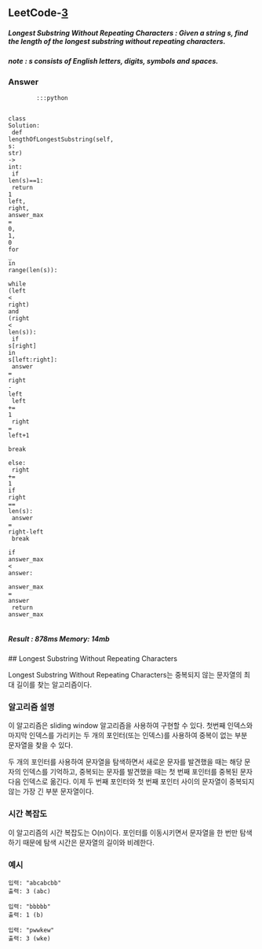 <h2>LeetCode-<a href="https://leetcode.com/problems/longest-substring-without-repeating-characters/">3</a></h2>
<h5>Longest Substring Without Repeating Characters : Given a string s, find the length of the longest substring without repeating characters.</h5>
<h5>note : s consists of English letters, digits, symbols and spaces.</h5><h3>Answer</h3><div class="codehilite"><pre><span></span><code><span class="w">        </span><span class="o">::</span><span class="err">:</span><span class="n">python</span><span class="w"></span>

<span class="k">class</span><span class="w"> </span><span class="nl">Solution</span><span class="p">:</span><span class="w"></span>
<span class="w">    </span><span class="n">def</span><span class="w"> </span><span class="n">lengthOfLongestSubstring</span><span class="p">(</span><span class="n">self</span><span class="p">,</span><span class="w"> </span><span class="nl">s</span><span class="p">:</span><span class="w"> </span><span class="nf">str</span><span class="p">)</span><span class="w"> </span><span class="o">-&gt;</span><span class="w"> </span><span class="nc">int</span><span class="err">:</span><span class="w"></span>
<span class="w">        </span><span class="k">if</span><span class="w"> </span><span class="nf">len</span><span class="p">(</span><span class="n">s</span><span class="p">)</span><span class="o">==</span><span class="mi">1</span><span class="err">:</span><span class="w"></span>
<span class="w">            </span><span class="k">return</span><span class="w"> </span><span class="mi">1</span><span class="w"></span>
<span class="w">        </span><span class="nf">left</span><span class="p">,</span><span class="w"> </span><span class="nf">right</span><span class="p">,</span><span class="w"> </span><span class="n">answer_max</span><span class="w"> </span><span class="o">=</span><span class="w"> </span><span class="mi">0</span><span class="p">,</span><span class="w"> </span><span class="mi">1</span><span class="p">,</span><span class="w"> </span><span class="mi">0</span><span class="w"></span>
<span class="w">        </span><span class="k">for</span><span class="w"> </span><span class="n">_</span><span class="w"> </span><span class="ow">in</span><span class="w"> </span><span class="k">range</span><span class="p">(</span><span class="nf">len</span><span class="p">(</span><span class="n">s</span><span class="p">))</span><span class="err">:</span><span class="w">    </span>
<span class="w">            </span><span class="k">while</span><span class="w"> </span><span class="p">(</span><span class="nf">left</span><span class="w"> </span><span class="o">&lt;</span><span class="w"> </span><span class="nf">right</span><span class="p">)</span><span class="w"> </span><span class="ow">and</span><span class="w"> </span><span class="p">(</span><span class="nf">right</span><span class="w"> </span><span class="o">&lt;</span><span class="w"> </span><span class="nf">len</span><span class="p">(</span><span class="n">s</span><span class="p">))</span><span class="err">:</span><span class="w"></span>
<span class="w">                </span><span class="k">if</span><span class="w"> </span><span class="n">s</span><span class="o">[</span><span class="n">right</span><span class="o">]</span><span class="w"> </span><span class="ow">in</span><span class="w"> </span><span class="n">s</span><span class="o">[</span><span class="n">left:right</span><span class="o">]</span><span class="err">:</span><span class="w"></span>
<span class="w">                    </span><span class="n">answer</span><span class="w"> </span><span class="o">=</span><span class="w"> </span><span class="nf">right</span><span class="w"> </span><span class="o">-</span><span class="w"> </span><span class="nf">left</span><span class="w"> </span>
<span class="w">                    </span><span class="nf">left</span><span class="w"> </span><span class="o">+=</span><span class="w"> </span><span class="mi">1</span><span class="w"> </span>
<span class="w">                    </span><span class="nf">right</span><span class="w"> </span><span class="o">=</span><span class="w"> </span><span class="nf">left</span><span class="o">+</span><span class="mi">1</span><span class="w"></span>
<span class="w">                    </span><span class="k">break</span><span class="w"></span>
<span class="w">                </span><span class="k">else</span><span class="err">:</span><span class="w"></span>
<span class="w">                    </span><span class="nf">right</span><span class="w"> </span><span class="o">+=</span><span class="w"> </span><span class="mi">1</span><span class="w"></span>
<span class="w">                </span><span class="k">if</span><span class="w"> </span><span class="nf">right</span><span class="w"> </span><span class="o">==</span><span class="w"> </span><span class="nf">len</span><span class="p">(</span><span class="n">s</span><span class="p">)</span><span class="err">:</span><span class="w"></span>
<span class="w">                    </span><span class="n">answer</span><span class="w"> </span><span class="o">=</span><span class="w"> </span><span class="nf">right</span><span class="o">-</span><span class="nf">left</span><span class="w"></span>
<span class="w">                    </span><span class="k">break</span><span class="w"> </span>
<span class="w">            </span><span class="k">if</span><span class="w"> </span><span class="n">answer_max</span><span class="w"> </span><span class="o">&lt;</span><span class="w"> </span><span class="nl">answer</span><span class="p">:</span><span class="w"></span>
<span class="w">                </span><span class="n">answer_max</span><span class="w"> </span><span class="o">=</span><span class="w"> </span><span class="n">answer</span><span class="w"></span>
<span class="w">        </span><span class="k">return</span><span class="w"> </span><span class="n">answer_max</span><span class="w"></span>
</code></pre></div><h5>Result : 878ms Memory: 14mb</h5>## Longest Substring Without Repeating Characters

Longest Substring Without Repeating Characters는 중복되지 않는 문자열의 최대 길이를 찾는 알고리즘이다.

### 알고리즘 설명

이 알고리즘은 sliding window 알고리즘을 사용하여 구현할 수 있다. 첫번째 인덱스와 마지막 인덱스를 가리키는 두 개의 포인터(또는 인덱스)를 사용하여 중복이 없는 부분 문자열을 찾을 수 있다.

두 개의 포인터를 사용하여 문자열을 탐색하면서 새로운 문자를 발견했을 때는 해당 문자의 인덱스를 기억하고, 중복되는 문자를 발견했을 때는 첫 번째 포인터를 중복된 문자 다음 인덱스로 옮긴다. 이제 두 번째 포인터와 첫 번째 포인터 사이의 문자열이 중복되지 않는 가장 긴 부분 문자열이다.

### 시간 복잡도

이 알고리즘의 시간 복잡도는 O(n)이다. 포인터를 이동시키면서 문자열을 한 번만 탐색하기 때문에 탐색 시간은 문자열의 길이와 비례한다.

### 예시

```
입력: "abcabcbb"
출력: 3 (abc)

입력: "bbbbb"
출력: 1 (b)

입력: "pwwkew"
출력: 3 (wke)
```